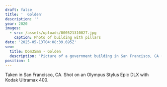 ```yaml
---
draft: false
title: '  Golden'
description: ''
year: 2020
images:
  - src: /assets/uploads/000521310027.jpg
    caption: Photo of building with pillars
date: '2025-05-13T04:08:39.695Z'
seo:
  title: Dom35mm - Golden
  description: 'Picture of a government building in San Francisco, CA (2020).'
position: 1
---
```





Taken in San Francisco, CA. Shot on an Olympus Stylus Epic DLX with Kodak Ultramax 400.
